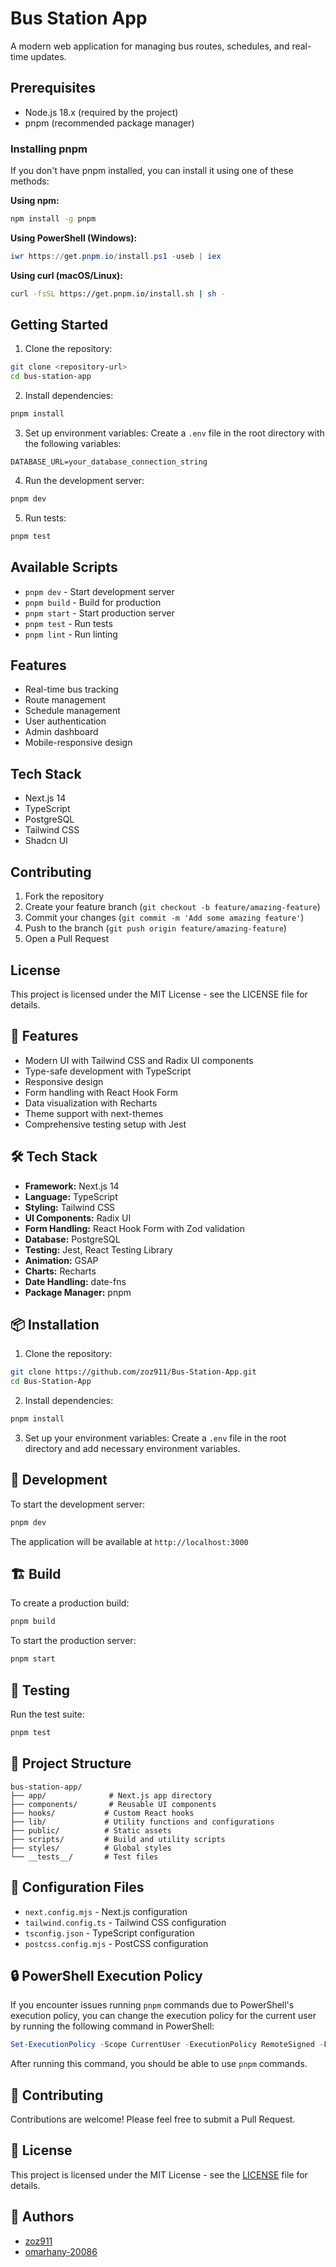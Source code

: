 # Bus Station App

A modern web application for managing bus routes, schedules, and real-time updates.

## Prerequisites

- Node.js 18.x (required by the project)
- pnpm (recommended package manager)

### Installing pnpm

If you don't have pnpm installed, you can install it using one of these methods:

**Using npm:**

```bash
npm install -g pnpm
```

**Using PowerShell (Windows):**

```powershell
iwr https://get.pnpm.io/install.ps1 -useb | iex
```

**Using curl (macOS/Linux):**

```bash
curl -fsSL https://get.pnpm.io/install.sh | sh -
```

## Getting Started

1. Clone the repository:

```bash
git clone <repository-url>
cd bus-station-app
```

2. Install dependencies:

```bash
pnpm install
```

3. Set up environment variables:
   Create a `.env` file in the root directory with the following variables:

```env
DATABASE_URL=your_database_connection_string
```

4. Run the development server:

```bash
pnpm dev
```

5. Run tests:

```bash
pnpm test
```

## Available Scripts

- `pnpm dev` - Start development server
- `pnpm build` - Build for production
- `pnpm start` - Start production server
- `pnpm test` - Run tests
- `pnpm lint` - Run linting

## Features

- Real-time bus tracking
- Route management
- Schedule management
- User authentication
- Admin dashboard
- Mobile-responsive design

## Tech Stack

- Next.js 14
- TypeScript
- PostgreSQL
- Tailwind CSS
- Shadcn UI

## Contributing

1. Fork the repository
2. Create your feature branch (`git checkout -b feature/amazing-feature`)
3. Commit your changes (`git commit -m 'Add some amazing feature'`)
4. Push to the branch (`git push origin feature/amazing-feature`)
5. Open a Pull Request

## License

This project is licensed under the MIT License - see the LICENSE file for details.

## 🚀 Features

- Modern UI with Tailwind CSS and Radix UI components
- Type-safe development with TypeScript
- Responsive design
- Form handling with React Hook Form
- Data visualization with Recharts
- Theme support with next-themes
- Comprehensive testing setup with Jest

## 🛠️ Tech Stack

- **Framework:** Next.js 14
- **Language:** TypeScript
- **Styling:** Tailwind CSS
- **UI Components:** Radix UI
- **Form Handling:** React Hook Form with Zod validation
- **Database:** PostgreSQL
- **Testing:** Jest, React Testing Library
- **Animation:** GSAP
- **Charts:** Recharts
- **Date Handling:** date-fns
- **Package Manager:** pnpm

## 📦 Installation

1. Clone the repository:

```bash
git clone https://github.com/zoz911/Bus-Station-App.git
cd Bus-Station-App
```

2. Install dependencies:

```bash
pnpm install
```

3. Set up your environment variables:
   Create a `.env` file in the root directory and add necessary environment variables.

## 🚀 Development

To start the development server:

```bash
pnpm dev
```

The application will be available at `http://localhost:3000`

## 🏗️ Build

To create a production build:

```bash
pnpm build
```

To start the production server:

```bash
pnpm start
```

## 🧪 Testing

Run the test suite:

```bash
pnpm test
```

## 📁 Project Structure

```
bus-station-app/
├── app/              # Next.js app directory
├── components/       # Reusable UI components
├── hooks/           # Custom React hooks
├── lib/             # Utility functions and configurations
├── public/          # Static assets
├── scripts/         # Build and utility scripts
├── styles/          # Global styles
└── __tests__/       # Test files
```

## 🔧 Configuration Files

- `next.config.mjs` - Next.js configuration
- `tailwind.config.ts` - Tailwind CSS configuration
- `tsconfig.json` - TypeScript configuration
- `postcss.config.mjs` - PostCSS configuration

## 🔒 PowerShell Execution Policy

If you encounter issues running `pnpm` commands due to PowerShell's execution policy, you can change the execution policy for the current user by running the following command in PowerShell:

```powershell
Set-ExecutionPolicy -Scope CurrentUser -ExecutionPolicy RemoteSigned -Force
```

After running this command, you should be able to use `pnpm` commands.

## 🤝 Contributing

Contributions are welcome! Please feel free to submit a Pull Request.

## 📝 License

This project is licensed under the MIT License - see the [LICENSE](LICENSE) file for details.

## 👥 Authors

- [zoz911](https://github.com/zoz911)
- [omarhany-20086](https://github.com/omarhany-20086)
